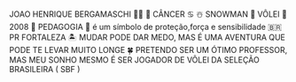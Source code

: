 JOAO HENRIQUE BERGAMASCHI 🏳️‍🌈
🦀 CÂNCER ♋️ 
☃️ SNOWMAN 
🏐 VÔLEI 
👾 2008
🦉 PEDAGOGIA 
🐳 é um símbolo de proteção,força e sensibilidade 
🇧🇷 PR FORTALEZA 
🏝 MUDAR PODE DAR MEDO, MAS É UMA AVENTURA QUE PODE TE LEVAR MUITO LONGE 
🍀 PRETENDO SER UM ÓTIMO PROFESSOR, MAS MEU SONHO MESMO É SER JOGADOR DE VÔLEI DA SELEÇÃO BRASILEIRA ( SBF )
